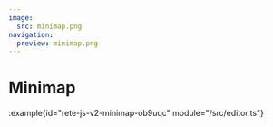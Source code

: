 ```yaml
---
image:
  src: minimap.png
navigation:
  preview: minimap.png
---
```


# Minimap

:example{id="rete-js-v2-minimap-ob9uqc" module="/src/editor.ts"}
